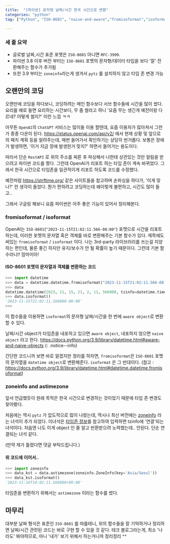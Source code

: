 ```yaml
---
title:  "[파이썬] 문자형 날짜/시간 한국 시간으로 변환"
categories: "python"
tag: ["Python", "ISO-8601", "naive-and-aware","fromisoformat","isoformat","zoneinfo","astimezone"]

---
```


### 세 줄 요약
- 글로벌 날짜,시간 표준 포멧은 `ISO-8601` 아니면 `RFC-3999`.
- 파이썬 3.8 이후 버전 부터는 `ISO-8601` 포멧의 문자형/데이터 타입을 보다 '잘' 전환해주는 함수가 추가됨
- 또한 3.9 부터는 `zoneinfo`라는게 생겨서 `pytz` 를 설치하지 않고 타임 존 변경 가능

## 오랜만의 코딩
오랜만에 코딩을 하다보니, 코딩하려는 메인 함수보다 서브 함수들에 시간을 많이 썼다. 요리를 예로 들면 요리하는 시간보다, 무 좀 썰라고 하니 '요즘 무는 생긴게 예전이랑 다르네? 어떻게 썰지?' 이런 느낌 ㅋㅋ 

아무튼 `OpenAI`의 `ChatGPT` 서비스는 많이들 이용 할텐데, 요즘 이용자가 많아져서 그런가 종종 다운이 된다. https://status.openai.com/api/v2/ 에서 현재 상황 및 앞으로의 패치 계획 등을 알려주는데, 매번 들어가서 확인하기는 상당히 번거롭다. 보통은 장애가 발생하면, '이거 지금 장애 발생한거 맞지?' 하면서 들어가는 용도이다.

따라서 단순 `RestAPI` 로 위의 주소를 찌른 후 파싱해서 나한테 상관있는 것만 알림을 받으려고 파이썬 코드를 짰다. 그런데 OpenAI가 리포트 하는 타임 존이 계속 바뀌었다. 그래서 한국 시간으로 타임존을 일관적이게 리포트 하도록 코드를 수정했다.

예전처럼 https://strftime.org/ 같은 사이트들을 참고하며 손파싱을 하다가, '이게 맞나?' 란 생각이 들었다. 뭔가 편하려고 코딩하는데 왜이렇게 불편하고, 시간도 많이 들고.. 

그래서 구글링 해보니 요즘 파이썬은 아주 좋은 기능이 있어서 정리해본다.

### fromisoformat / isoformat

OpenAI는 `ISO-8601`(`"2023-11-15T21:02:11.566-08:00"`) 포멧으로 시간을 리포트하는데, 이러한 포멧의 문자열 혹은 객체를 바로 변환해주는 기본 함수가 있다. 제목에도 써있는 `fromisoformat` / `isoformat` 이다. 나는 3rd-party 라이브러리를 쓰는걸 지양하는 편인데, 물론 좋긴 하지만 유지/보수가 안 될 확률이 높기 때문이다. 그런데 기본 함수라니!! 맘마미아!

#### ISO-8601 포멧의 문자열과 객체를 변환하는 코드

```python
>>> import datetime
>>> data = datetime.datetime.fromisoformat("2023-11-15T21:02:11.566-08:00")
>>> data
datetime.datetime(2023, 11, 15, 21, 2, 11, 566000, tzinfo=datetime.timezone(datetime.timedelta(days=-1, seconds=57600)))
>>> data.isoformat()
'2023-11-15T21:02:11.566000-08:00'
>>>
```

이 함수들을 이용하면 `isoformat`의 문자형 날짜/시간을 한 번에 `aware object`로 변환 할 수 있다.

날짜/시간 object가 타임존을 내포하고 있으면 `aware object`, 내포하지 않으면 `naive object` 라고 한다.
https://docs.python.org/3.9/library/datetime.html#aware-and-naive-objects
{: .notice--info}

간단한 코드니까 보면 바로 알겠지만 정리를 하자면, `fromisoformat`은 `ISO-8601` 포멧의 문자열을 `datetime object`로 변환해준다. `isoformat` 은 그 반대이다. (참고 : https://docs.python.org/3.9/library/datetime.html#datetime.datetime.fromisoformat)

### zoneinfo and astimezone

앞서 언급했듯이 원래 목적은 한국 시간으로 변경하는 것이었기 때문에 타임 존 변경도 찾아봤다.

처음에는 역시 `pytz` 가 압도적으로 많이 나왔는데, 역시나 최신 버전에는 [zoneinfo](https://docs.python.org/3/library/zoneinfo.html) 라는 녀석이 추가 되었다. 이녀석은 [타임존 정보](https://en.wikipedia.org/wiki/List_of_tz_database_time_zones)를 참고하여 입력하면 tzinfo에 '연결'되는 녀석이다. 처음엔 나도 이게 object 인 줄 알고 반환받으려 노력했는데.. 안된다. 단순 연결되는 녀석 같다.

(만약 제가 틀렸다면 댓글 부탁드립니다.)

#### 위 코드에 이어서.. 
```python
>>> import zoneinfo
>>> data_kst = data.astimezone(zoneinfo.ZoneInfo(key='Asia/Seoul'))
>>> data_kst.isoformat()
'2023-11-16T14:02:11.566000+09:00'
```

타임존을 변환하기 위해서는 `astimezone` 이라는 함수를 썼다.


## 마무리

대부분 날짜 형식은 표준인 `ISO-8601` 를 따를테니, 위의 함수들을 잘 기억하거나 정리하면 날짜/시간 관련된 코드는 바로 구현 할 수 있을 것 같다.
테크 블로그라는게, 최소 '나라도' 봐야하므로, 아니 '내가' 보기 위해서 하는거니까 정리정리 ^^
